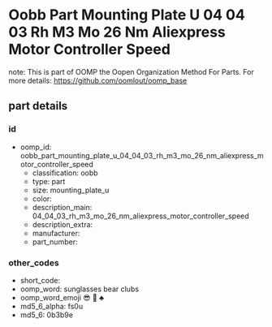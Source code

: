 # Oobb Part Mounting Plate U 04 04 03 Rh M3 Mo 26 Nm Aliexpress Motor Controller Speed  

note: This is part of OOMP the Oopen Organization Method For Parts. For more details: https://github.com/oomlout/oomp_base

##  part details





### id
* oomp_id: oobb_part_mounting_plate_u_04_04_03_rh_m3_mo_26_nm_aliexpress_motor_controller_speed
  * classification: oobb
  * type: part
  * size: mounting_plate_u
  * color: 
  * description_main: 04_04_03_rh_m3_mo_26_nm_aliexpress_motor_controller_speed
  * description_extra: 
  * manufacturer: 
  * part_number: 

### other_codes
* short_code: 
* oomp_word: sunglasses bear clubs
* oomp_word_emoji :sunglasses: :bear: :clubs:
* md5_6_alpha: fs0u
* md5_6: 0b3b9e
